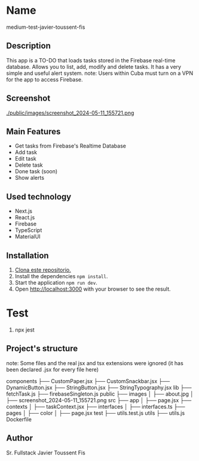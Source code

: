 # Name
medium-test-javier-toussent-fis

## Description
This app is a TO-DO that loads tasks stored in the Firebase real-time database. Allows you to list, add, modify and delete tasks. It has a very simple and useful alert system.
note: Users within Cuba must turn on a VPN for the app to access Firebase.

## Screenshot
[./public/images/screenshot_2024-05-11_155721.png](https://drive.google.com/file/d/1XqURv5Fk19gQj_drGyEp8M6CqrQLt5Jh/view?usp=drive_link)

## Main Features
- Get tasks from Firebase's Realtime Database
- Add task
- Edit task
- Delete task
- Done task (soon)
- Show alerts

## Used technology
- Next.js
- React.js
- Firebase
- TypeScript
- MaterialUI

## Installation
1. [Clona este repositorio.](https://github.com/JavierTF/medium-test.git)
2. Install the dependencies `npm install`.
3. Start the application `npm run dev`.
4. Open [http://localhost:3000](http://localhost:3000) with your browser to see the result.

# Test
1. npx jest

## Project's structure
note: Some files and the real jsx and tsx extensions were ignored (it has been declared .jsx for every file here)

components
├── CustomPaper.jsx
├── CustomSnackbar.jsx
├── DynamicButton.jsx
├── StringButton.jsx
├── StringTypography.jsx
lib
├── fetchTask.js
├── firebaseSingleton.js
public
├── images
│   ├── about.jpg
│   ├── screenshot_2024-05-11_155721.png
src
├── app
│   ├── page.jsx
├── contexts
│   ├── taskContext.jsx
├── interfaces
│   ├── interfaces.ts
├── pages
│   ├── color
│       ├── page.jsx
test
├── utils.test.js
utils
├── utils.js
Dockerfile

## Author
Sr. Fullstack Javier Toussent Fis